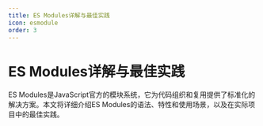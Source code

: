 ```yaml
---
title: ES Modules详解与最佳实践
icon: esmodule
order: 3
---
```


# ES Modules详解与最佳实践

ES Modules是JavaScript官方的模块系统，它为代码组织和复用提供了标准化的解决方案。本文将详细介绍ES Modules的语法、特性和使用场景，以及在实际项目中的最佳实践。
